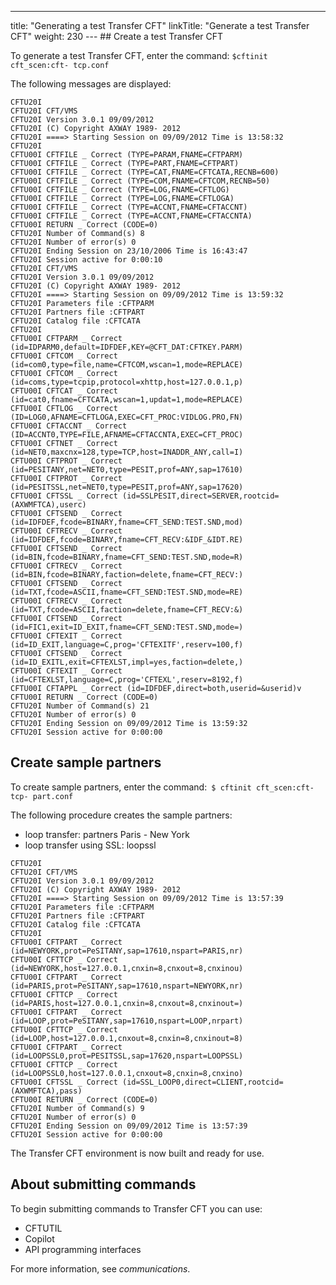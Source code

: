 ---
title: "Generating a test Transfer CFT"
linkTitle: "Generate a test Transfer CFT"
weight: 230
--- ## Create a test Transfer CFT

To generate a test Transfer CFT, enter the command: `$cftinit cft_scen:cft- tcp.conf`

The following messages are displayed:

```
CFTU20I
CFTU20I CFT/VMS
CFTU20I Version 3.0.1 09/09/2012
CFTU20I (C) Copyright AXWAY 1989- 2012
CFTU20I ====> Starting Session on 09/09/2012 Time is 13:58:32
CFTU20I
CFTU00I CFTFILE _ Correct (TYPE=PARAM,FNAME=CFTPARM)
CFTU00I CFTFILE _ Correct (TYPE=PART,FNAME=CFTPART)
CFTU00I CFTFILE _ Correct (TYPE=CAT,FNAME=CFTCATA,RECNB=600)
CFTU00I CFTFILE _ Correct (TYPE=COM,FNAME=CFTCOM,RECNB=50)
CFTU00I CFTFILE _ Correct (TYPE=LOG,FNAME=CFTLOG)
CFTU00I CFTFILE _ Correct (TYPE=LOG,FNAME=CFTLOGA)
CFTU00I CFTFILE _ Correct (TYPE=ACCNT,FNAME=CFTACCNT)
CFTU00I CFTFILE _ Correct (TYPE=ACCNT,FNAME=CFTACCNTA)
CFTU00I RETURN _ Correct (CODE=0)
CFTU20I Number of Command(s) 8
CFTU20I Number of error(s) 0
CFTU20I Ending Session on 23/10/2006 Time is 16:43:47
CFTU20I Session active for 0:00:10
CFTU20I CFT/VMS
CFTU20I Version 3.0.1 09/09/2012
CFTU20I (C) Copyright AXWAY 1989- 2012
CFTU20I ====> Starting Session on 09/09/2012 Time is 13:59:32
CFTU20I Parameters file :CFTPARM
CFTU20I Partners file :CFTPART
CFTU20I Catalog file :CFTCATA
CFTU20I
CFTU00I CFTPARM _ Correct (id=IDPARM0,default=IDFDEF,KEY=@CFT_DAT:CFTKEY.PARM)
CFTU00I CFTCOM _ Correct (id=com0,type=file,name=CFTCOM,wscan=1,mode=REPLACE)
CFTU00I CFTCOM _ Correct (id=coms,type=tcpip,protocol=xhttp,host=127.0.0.1,p)
CFTU00I CFTCAT _ Correct (id=cat0,fname=CFTCATA,wscan=1,updat=1,mode=REPLACE)
CFTU00I CFTLOG _ Correct (ID=LOG0,AFNAME=CFTLOGA,EXEC=CFT_PROC:VIDLOG.PRO,FN)
CFTU00I CFTACCNT _ Correct (ID=ACCNT0,TYPE=FILE,AFNAME=CFTACCNTA,EXEC=CFT_PROC)
CFTU00I CFTNET _ Correct (id=NET0,maxcnx=128,type=TCP,host=INADDR_ANY,call=I)
CFTU00I CFTPROT _ Correct (id=PESITANY,net=NET0,type=PESIT,prof=ANY,sap=17610)
CFTU00I CFTPROT _ Correct (id=PESITSSL,net=NET0,type=PESIT,prof=ANY,sap=17620)
CFTU00I CFTSSL _ Correct (id=SSLPESIT,direct=SERVER,rootcid=(AXWMFTCA),userc)
CFTU00I CFTSEND _ Correct (id=IDFDEF,fcode=BINARY,fname=CFT_SEND:TEST.SND,mod)
CFTU00I CFTRECV _ Correct (id=IDFDEF,fcode=BINARY,fname=CFT_RECV:&IDF_&IDT.RE)
CFTU00I CFTSEND _ Correct (id=BIN,fcode=BINARY,fname=CFT_SEND:TEST.SND,mode=R)
CFTU00I CFTRECV _ Correct (id=BIN,fcode=BINARY,faction=delete,fname=CFT_RECV:)
CFTU00I CFTSEND _ Correct
(id=TXT,fcode=ASCII,fname=CFT_SEND:TEST.SND,mode=RE)
CFTU00I CFTRECV _ Correct (id=TXT,fcode=ASCII,faction=delete,fname=CFT_RECV:&)
CFTU00I CFTSEND _ Correct (id=FIC1,exit=ID_EXIT,fname=CFT_SEND:TEST.SND,mode=)
CFTU00I CFTEXIT _ Correct (id=ID_EXIT,language=C,prog='CFTEXITF',reserv=100,f)
CFTU00I CFTSEND _ Correct (id=ID_EXITL,exit=CFTEXLST,impl=yes,faction=delete,)
CFTU00I CFTEXIT _ Correct (id=CFTEXLST,language=C,prog='CFTEXL',reserv=8192,f)
CFTU00I CFTAPPL _ Correct (id=IDFDEF,direct=both,userid=&userid)v
CFTU00I RETURN _ Correct (CODE=0)
CFTU20I Number of Command(s) 21
CFTU20I Number of error(s) 0
CFTU20I Ending Session on 09/09/2012 Time is 13:59:32
CFTU20I Session active for 0:00:00
```

## Create sample partners

To create sample partners, enter the command:` $ cftinit cft_scen:cft- tcp- part.conf`

The following procedure creates the sample partners:

- loop transfer: partners Paris - New York
- loop transfer using SSL: loopssl

```
CFTU20I
CFTU20I CFT/VMS
CFTU20I Version 3.0.1 09/09/2012
CFTU20I (C) Copyright AXWAY 1989- 2012
CFTU20I ====> Starting Session on 09/09/2012 Time is 13:57:39
CFTU20I Parameters file :CFTPARM
CFTU20I Partners file :CFTPART
CFTU20I Catalog file :CFTCATA
CFTU20I
CFTU00I CFTPART _ Correct (id=NEWYORK,prot=PeSITANY,sap=17610,nspart=PARIS,nr)
CFTU00I CFTTCP _ Correct (id=NEWYORK,host=127.0.0.1,cnxin=8,cnxout=8,cnxinou)
CFTU00I CFTPART _ Correct (id=PARIS,prot=PeSITANY,sap=17610,nspart=NEWYORK,nr)
CFTU00I CFTTCP _ Correct (id=PARIS,host=127.0.0.1,cnxin=8,cnxout=8,cnxinout=)
CFTU00I CFTPART _ Correct (id=LOOP,prot=PeSITANY,sap=17610,nspart=LOOP,nrpart)
CFTU00I CFTTCP _ Correct (id=LOOP,host=127.0.0.1,cnxout=8,cnxin=8,cnxinout=8)
CFTU00I CFTPART _ Correct (id=LOOPSSL0,prot=PESITSSL,sap=17620,nspart=LOOPSSL)
CFTU00I CFTTCP _ Correct (id=LOOPSSL0,host=127.0.0.1,cnxout=8,cnxin=8,cnxino)
CFTU00I CFTSSL _ Correct (id=SSL_LOOP0,direct=CLIENT,rootcid=(AXWMFTCA),pass)
CFTU00I RETURN _ Correct (CODE=0)
CFTU20I Number of Command(s) 9
CFTU20I Number of error(s) 0
CFTU20I Ending Session on 09/09/2012 Time is 13:57:39
CFTU20I Session active for 0:00:00
```

The Transfer CFT environment is now built and ready for use.

## About submitting commands

To begin submitting commands to Transfer CFT you can use:

- CFTUTIL
- Copilot
- API programming interfaces

For more information, see *communications*.
